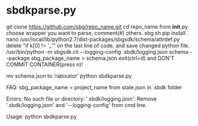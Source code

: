 # sbdkparse.py

git clone https://github.com/sbg/repo_name.git
cd repo_name
from __init__.py choose wrapper you want to parse, comment(#) others.
sbg sh
pip install .
nano /usr/local/lib/python2.7/dist-packages/sbgsdk/schema/attrdef.py
delete  "if k[0] != '_'" on the last line of code, and save changed python file.
/usr/bin/python -m sbgsdk.cli --logging-config .sbdk/logging.json schema --package sbg_package_name > schema.json
exit(ctrl+d) and DON'T COMMIT CONTAINER(press n)!

mv schema.json to 'rabixator'
python sbdkparse.py

FAQ:
sbg_package_name = project_name from state.json in .sbdk folder

Errors:
No such file or directory: '.sbdk/logging.json': 
Remove '.sbdk/logging.json' and '--logging-config' from cmd line.

Usage:
python sbdkparse.py
